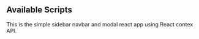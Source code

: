 ## Available Scripts

This is the simple sidebar navbar and modal react app using React contex API.
